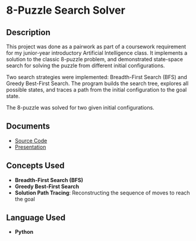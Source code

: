 <h1>8-Puzzle Search Solver</h1>

<h2>Description</h2>

This project was done as a pairwork as part of a coursework requirement for my junior-year introductory Artificial Intelligence class. It implements a solution to the classic 8-puzzle problem, and demonstrated state-space search for solving the puzzle from different initial configurations.

Two search strategies were implemented: Breadth-First Search (BFS) and Greedy Best-First Search. The program builds the search tree, explores all possible states, and traces a path from the initial configuration to the goal state.

The 8-puzzle was solved for two given initial configurations.
<br/>

<h2>Documents</h2>

- [Source Code]()
- [Presentation](https://github.com/andreazialcita/Introduction-to-AI/blob/main/%5BCSCI%20111%5D%20Final%20Project%20Presentation.pdf)

<h2>Concepts Used</h2>

- <b>Breadth-First Search (BFS)</b>
- <b>Greedy Best-First Search</b>
- <b>Solution Path Tracing</b>: Reconstructing the sequence of moves to reach the goal  

<h2>Language Used</h2>

- <b>Python</b>
